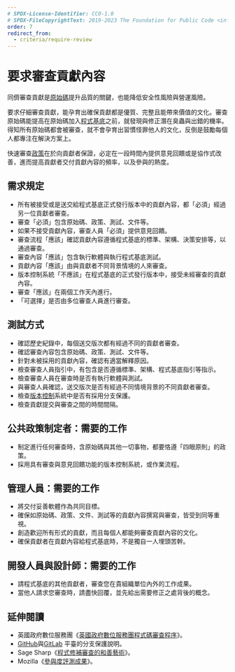 ```yaml
---
# SPDX-License-Identifier: CC0-1.0
# SPDX-FileCopyrightText: 2019-2023 The Foundation for Public Code <info@publiccode.net>, https://standard.publiccode.net/AUTHORS
order: 7
redirect_from:
  - criteria/require-review
---
```


# 要求審查貢獻內容

同儕審查貢獻是[原始碼](../glossary.md#source-code)提升品質的關鍵，也能降低安全性風險與營運風險。

要求仔細審查貢獻，能孕育出確保貢獻都是優質、完整且能帶來價值的文化。審查原始碼能提高在原始碼加入[程式基底](../glossary.md#codebase)之前，就發現與修正潛在臭蟲與出錯的機率。得知所有原始碼都會被審查，就不會孕育出習慣怪罪他人的文化，反倒是鼓勵每個人都專注在解決方案上。

快速審查[政策](../glossary.md#policy)在於向貢獻者保證，必定在一段時間內提供意見回饋或是協作式改善，進而提高貢獻者交付貢獻內容的頻率，以及參與的熱度。

## 需求規定

* 所有被接受或是送交給程式基底正式發行版本中的貢獻內容，都「必須」經過另一位貢獻者審查。
* 審查「必須」包含原始碼、政策、測試、文件等。
* 如果不接受貢獻內容，審查人員「必須」提供意見回饋。
* 審查流程「應該」確認貢獻內容遵循程式基底的標準、架構、決策安排等，以通過審查。
* 審查內容「應該」包含執行軟體與執行程式基底測試。
* 貢獻內容「應該」由與貢獻者不同背景情境的人來審查。
* 版本控制系統「不應該」在程式基底的正式發行版本中，接受未經審查的貢獻內容。
* 審查「應該」在兩個工作天內進行。
* 「可選擇」是否由多位審查人員進行審查。

## 測試方式

* 確認歷史紀錄中，每個送交版次都有經過不同的貢獻者審查。
* 確認審查內容包含原始碼、政策、測試、文件等。
* 針對未被採用的貢獻內容，確認有適當解釋原因。
* 檢查審查人員指引中，有包含是否遵循標準、架構、程式基底指引等指示。
* 檢查審查人員在審查時是否有執行軟體與測試。
* 與審查人員確認，送交版次是否有經過不同情境背景的不同貢獻者審查。
* 檢查[版本控制](../glossary.md#version-control)系統中是否有採用分支保護。
* 檢查貢獻提交與審查之間的時間間隔。

## 公共政策制定者：需要的工作

* 制定進行任何審查時，含原始碼與其他一切事物，都要恪遵「四眼原則」的政策。
* 採用具有審查與意見回饋功能的版本控制系統，或作業流程。

## 管理人員：需要的工作

* 將交付妥善軟體作為共同目標。
* 確保如原始碼、政策、文件、測試等的貢獻內容撰寫與審查，皆受到同等重視。
* 創造歡迎所有形式的貢獻，而且每個人都能夠審查貢獻內容的文化。
* 確保貢獻者在貢獻內容給程式基底時，不是獨自一人埋頭苦幹。

## 開發人員與設計師：需要的工作

* 請程式基底的其他貢獻者，審查您在貴組織單位內外的工作成果。
* 當他人請求您審查時，請盡快回覆，並先給出需要修正之處背後的概念。

## 延伸閱讀

* 英國政府數位服務團《[英國政府數位服務團程式碼審查程序](https://gds-way.cloudapps.digital/manuals/code-review-guidelines.html#content)》。
* [GitHub](https://docs.github.com/en/repositories/configuring-branches-and-merges-in-your-repository/defining-the-mergeability-of-pull-requests/about-protected-branches)與[GitLab](https://about.gitlab.com/blog/2014/11/26/keeping-your-code-protected/) 平臺的分支保護說明。
* Sage Sharp《[程式修補審查的和善藝術](https://sage.thesharps.us/2014/09/01/the-gentle-art-of-patch-review/)》。
* Mozilla《[參與度評測成果](https://docs.google.com/presentation/d/1hsJLv1ieSqtXBzd5YZusY-mB8e1VJzaeOmh8Q4VeMio/edit#slide=id.g43d857af8_0177)》。
